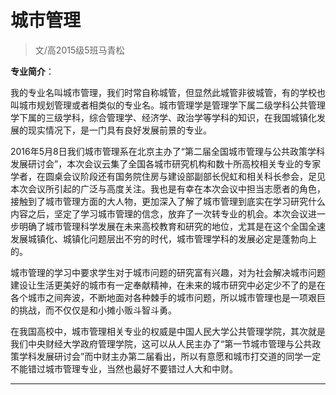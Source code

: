 
# 城市管理  

> 文/高2015级5班马青松  



**专业简介**：

我的专业名叫城市管理，我们时常自称城管，但显然此城管非彼城管，有的学校也叫城市规划管理或者相类似的专业名。城市管理学是管理学下属二级学科公共管理学下属的三级学科，综合管理学、经济学、政治学等学科的知识，在我国城镇化发展的现实情况下，是一门具有良好发展前景的专业。

2016年5月8日我们城市管理系在北京主办了“第二届全国城市管理与公共政策学科发展研讨会”，本次会议云集了全国各城市研究机构和数十所高校相关专业的专家学者，在圆桌会议阶段还有国务院住房与建设部副部长倪虹和相关科长参会，足见本次会议所引起的广泛与高度关注。我也是有幸在本次会议中担当志愿者的角色，接触到了城市管理方面的大人物，更加深入了解了城市管理到底实在学习研究什么内容之后，坚定了学习城市管理的信念，放弃了一次转专业的机会。本次会议进一步明确了城市管理科学发展在未来高校教育和研究的地位，尤其是在这个全国全速发展城镇化、城镇化问题层出不穷的时代，城市管理学科的发展必定是蓬勃向上的。

城市管理的学习中要求学生对于城市问题的研究富有兴趣，对为社会解决城市问题建设让生活更美好的城市有一定奉献精神，在未来的城市研究中必定少不了的是在各个城市之间奔波，不断地面对各种棘手的城市问题，所以城市管理也是一项艰巨的挑战，而不仅仅是和小摊小贩斗智斗勇。

在我国高校中，城市管理相关专业的权威是中国人民大学公共管理学院，其次就是我们中央财经大学政府管理学院，这可以从人民主办了“第一节城市管理与公共政策学科发展研讨会”而中财主办第二届看出，所以有意愿和城市打交道的同学一定不能错过城市管理专业，当然也最好不要错过人大和中财。

****


